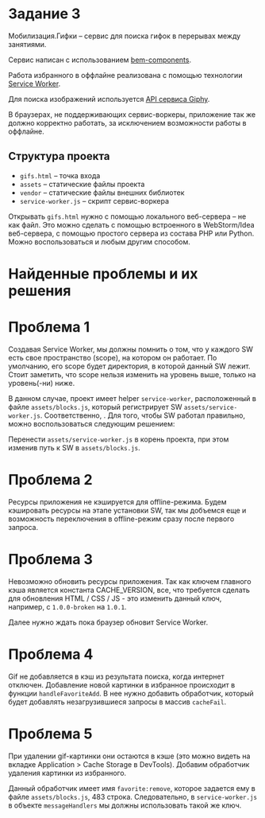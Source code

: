 # Задание 3

Мобилизация.Гифки – сервис для поиска гифок в перерывах между занятиями.

Сервис написан с использованием [bem-components](https://ru.bem.info/platform/libs/bem-components/5.0.0/).

Работа избранного в оффлайне реализована с помощью технологии [Service Worker](https://developer.mozilla.org/ru/docs/Web/API/Service_Worker_API/Using_Service_Workers).

Для поиска изображений используется [API сервиса Giphy](https://github.com/Giphy/GiphyAPI).

В браузерах, не поддерживающих сервис-воркеры, приложение так же должно корректно работать, 
за исключением возможности работы в оффлайне.

## Структура проекта

  * `gifs.html` – точка входа
  * `assets` – статические файлы проекта
  * `vendor` –  статические файлы внешних библиотек
  * `service-worker.js` – скрипт сервис-воркера

Открывать `gifs.html` нужно с помощью локального веб-сервера – не как файл. 
Это можно сделать с помощью встроенного в WebStorm/Idea веб-сервера, с помощью простого сервера
из состава PHP или Python. Можно воспользоваться и любым другим способом.

# Найденные проблемы и их решения

# Проблема 1

Создавая Service Worker, мы должны помнить о том, что у каждого SW есть свое пространство (scope), на котором он работает. По умолчанию, его scope будет директория, в которой данный SW лежит. Стоит заметить, что scope нельзя изменить на уровень выше, только на уровень(-ни) ниже.

В данном случае, проект имеет helper `service-worker`, расположенный в файле `assets/blocks.js`, который регистрирует SW `assets/service-worker.js`. Соответственно, . Для того, чтобы SW работал правильно, можно воспользоваться следующим решением:

Перенести `assets/service-worker.js` в корень проекта, при этом изменив путь к SW в `assets/blocks.js`.

# Проблема 2

Ресурсы приложения не кэшируется для offline-режима. Будем кэшировать ресурсы на этапе установки SW, так мы добъемся еще и возможность переключения в offline-режим сразу после первого запроса.

# Проблема 3

Невозможно обновить ресурсы приложения. Так как ключем главного кэша является константа CACHE_VERSION, все, что требуется сделать для обновления HTML / CSS / JS - это изменить данный ключ, например, c `1.0.0-broken` на `1.0.1`.

Далее нужно ждать пока браузер обновит Service Worker.

# Проблема 4

Gif не добавляется в кэш из результата поиска, когда интернет отключен. Добавление новой картинки в избранное происходит в функции `handleFavoriteAdd`. В нее нужно добавить обработчик, который будет добавлять незагрузившиеся запросы в массив `cacheFail`.

# Проблема 5

При удалении gif-картинки они остаются в кэше (это можно видеть на вкладке Application > Cache Storage в DevTools). Добавим обработчик удаления картинки из избранного.

Данный обработчик имеет имя `favorite:remove`, которое задается ему в файле `assets/blocks.js`, 483 строка. Следовательно, в `service-worker.js` в объекте `messageHandlers` мы должны использовать такой же ключ.